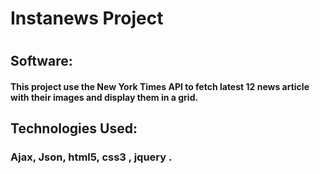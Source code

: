 <h1>Instanews Project<h1>

<h2>Software:</h2>

<h4>This project use the New York Times API to fetch latest 12 news article with their images and display them in a grid.</h4>

<h2>Technologies Used:</h2>

<h3>Ajax, Json, html5, css3 , jquery .</h3>






